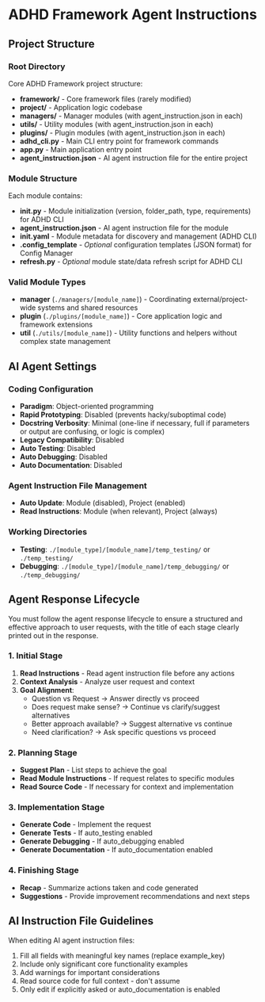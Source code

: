 # ADHD Framework Agent Instructions

## Project Structure

### Root Directory
Core ADHD Framework project structure:

- **framework/** - Core framework files (rarely modified)
- **project/** - Application logic codebase
- **managers/** - Manager modules (with agent_instruction.json in each)
- **utils/** - Utility modules (with agent_instruction.json in each)
- **plugins/** - Plugin modules (with agent_instruction.json in each)
- **adhd_cli.py** - Main CLI entry point for framework commands
- **app.py** - Main application entry point
- **agent_instruction.json** - AI agent instruction file for the entire project

### Module Structure
Each module contains:

- **__init__.py** - Module initialization (version, folder_path, type, requirements) for ADHD CLI
- **agent_instruction.json** - AI agent instruction file for the module
- **init.yaml** - Module metadata for discovery and management (ADHD CLI)
- **.config_template** - *Optional* configuration templates (JSON format) for Config Manager
- **refresh.py** - *Optional* module state/data refresh script for ADHD CLI

### Valid Module Types

- **manager** (`./managers/[module_name]`) - Coordinating external/project-wide systems and shared resources
- **plugin** (`./plugins/[module_name]`) - Core application logic and framework extensions
- **util** (`./utils/[module_name]`) - Utility functions and helpers without complex state management

## AI Agent Settings

### Coding Configuration
- **Paradigm**: Object-oriented programming
- **Rapid Prototyping**: Disabled (prevents hacky/suboptimal code)
- **Docstring Verbosity**: Minimal (one-line if necessary, full if parameters or output are confusing, or logic is complex)
- **Legacy Compatibility**: Disabled
- **Auto Testing**: Disabled
- **Auto Debugging**: Disabled
- **Auto Documentation**: Disabled

### Agent Instruction File Management
- **Auto Update**: Module (disabled), Project (enabled)
- **Read Instructions**: Module (when relevant), Project (always)

### Working Directories
- **Testing**: `./[module_type]/[module_name]/temp_testing/` or `./temp_testing/`
- **Debugging**: `./[module_type]/[module_name]/temp_debugging/` or `./temp_debugging/`

## Agent Response Lifecycle

You must follow the agent response lifecycle to ensure a structured and effective approach to user requests, with the title of each stage clearly printed out in the response.

### 1. Initial Stage
1. **Read Instructions** - Read agent instruction file before any actions
2. **Context Analysis** - Analyze user request and context
3. **Goal Alignment**:
    - Question vs Request → Answer directly vs proceed
    - Does request make sense? → Continue vs clarify/suggest alternatives
    - Better approach available? → Suggest alternative vs continue
    - Need clarification? → Ask specific questions vs proceed

### 2. Planning Stage
- **Suggest Plan** - List steps to achieve the goal
- **Read Module Instructions** - If request relates to specific modules
- **Read Source Code** - If necessary for context and implementation

### 3. Implementation Stage
- **Generate Code** - Implement the request
- **Generate Tests** - If auto_testing enabled
- **Generate Debugging** - If auto_debugging enabled
- **Generate Documentation** - If auto_documentation enabled

### 4. Finishing Stage
- **Recap** - Summarize actions taken and code generated
- **Suggestions** - Provide improvement recommendations and next steps

## AI Instruction File Guidelines

When editing AI agent instruction files:
1. Fill all fields with meaningful key names (replace example_key)
2. Include only significant core functionality examples
3. Add warnings for important considerations
4. Read source code for full context - don't assume
5. Only edit if explicitly asked or auto_documentation is enabled
